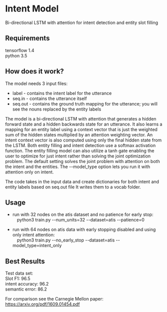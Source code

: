 # Intent Model
Bi-directional LSTM with attention for intent detection and entity slot filling

## Requirements
tensorflow 1.4 <br>
python 3.5


## How does it work?
The model needs 3 input files:
* label - contains the intent label for the utterance
* seq.in - contains the utterance itself
* seq.out - contains the ground truth mapping for the utterance; you will see the nouns replaced by the entity labels

The model is a bi-directional LSTM with attention that generates a hidden forward state and a hidden backwards state for 
an utterance. It also learns a mapping for an entity label using a context vector that is just the weighted sum of the 
hidden states multiplied by an attention weighting vector. An intent context vector is also computed using only the 
final hidden state from the LSTM. Both entity filling and intent detection use a softmax activation function. The entity 
filling model can also utilize a tanh gate enabling the user to optimize for just intent rather than solving the joint 
optimization problem. The default setting solves the joint problem with attention on both the intent and the entities. 
The --model_type option lets you run it with attention only on intent.

The code takes in the input data and create dictionaries for both intent and entity labels based on seq.out file
It writes them to a vocab folder.


## Usage

* run with 32 nodes on the atis dataset and no patience for early stop: <br>
&emsp;python3 train.py --num_units=32 --dataset=atis --patience=0

* run with 64 nodes on atis data with early stopping disabled and using only intent attention: <br>
&emsp;python3 train.py --no_early_stop --dataset=atis --model_type=intent_only


## Best Results



Test data set: <br>
Slot F1: 96.5 <br>
intent accuracy: 96.2 <br>
semantic error: 86.2 <br>

For comparison see the Carnegie Mellon paper: https://arxiv.org/pdf/1609.01454.pdf
